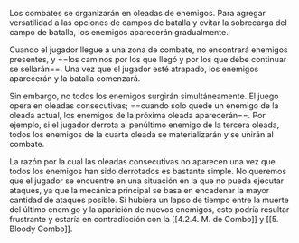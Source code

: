 
Los combates se organizarán en oleadas de enemigos. Para agregar versatilidad a las opciones de campos de batalla y evitar la sobrecarga del campo de batalla, los enemigos aparecerán gradualmente.

Cuando el jugador llegue a una zona de combate, no encontrará enemigos presentes, y ==los caminos por los que llegó y por los que debe continuar se sellarán==. Una vez que el jugador esté atrapado, los enemigos aparecerán y la batalla comenzará.

Sin embargo, no todos los enemigos surgirán simultáneamente. El juego opera en oleadas consecutivas; ==cuando solo quede un enemigo de la oleada actual, los enemigos de la próxima oleada aparecerán==. Por ejemplo, si el jugador derrota al penúltimo enemigo de la tercera oleada, todos los enemigos de la cuarta oleada se materializarán y se unirán al combate.

La razón por la cual las oleadas consecutivas no aparecen una vez que todos los enemigos han sido derrotados es bastante simple. No queremos que el jugador se encuentre en una situación en la que no pueda ejecutar ataques, ya que la mecánica principal se basa en encadenar la mayor cantidad de ataques posible. Si hubiera un lapso de tiempo entre la muerte del último enemigo y la aparición de nuevos enemigos, esto podría resultar frustrante y estaría en contradicción con la [[4.2.4. M. de Combo]] y [[5. Bloody Combo]]. 
